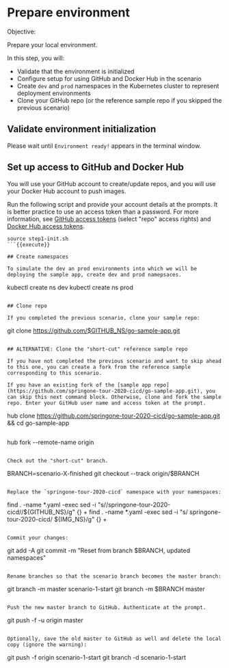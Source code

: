 # Prepare environment

Objective:


Prepare your local environment.

In this step, you will:
- Validate that the environment is initialized
- Configure setup for using GitHub and Docker Hub in the scenario
- Create `dev` and `prod` namespaces in the Kubernetes cluster to represent deployment environments
- Clone your GitHub repo (or the reference sample repo if you skipped the previous scenario)

## Validate environment initialization

Please wait until `Environment ready!` appears in the terminal window.

## Set up access to GitHub and Docker Hub

You will use your GitHub account to create/update repos, and you will use your Docker Hub account to push images.

Run the following script and provide your account details at the prompts. It is better practice to use an access token than a password. For more information, see [GitHub access tokens](https://help.github.com/en/github/authenticating-to-github/creating-a-personal-access-token-for-the-command-line) (select "repo" access rights) and [Docker Hub access tokens](https://docs.docker.com/docker-hub/access-tokens).

```
source step1-init.sh
```{{execute}}

## Create namespaces

To simulate the dev an prod environments into which we will be deploying the sample app, create dev and prod namepsaces.

```
kubectl create ns dev
kubectl create ns prod
```{{execute}}

## Clone repo

If you completed the previous scenario, clone your sample repo:

```
git clone https://github.com/$GITHUB_NS/go-sample-app.git
```{{execute}}

## ALTERNATIVE: Clone the "short-cut" reference sample repo

If you have not completed the previous scenario and want to skip ahead to this one, you can create a fork from the reference sample corresponding to this scenario.

If you have an existing fork of the [sample app repo](https://github.com/springone-tour-2020-cicd/go-sample-app.git), you can skip this next command block. Otherwise, clone and fork the sample repo. Enter your GitHub user name and access token at the prompt.

```
hub clone https://github.com/springone-tour-2020-cicd/go-sample-app.git && cd go-sample-app
```{{execute}}

```
hub fork --remote-name origin
```{{execute}}

Check out the "short-cut" branch.
```
BRANCH=scenario-X-finished
git checkout --track origin/$BRANCH
```{{execute}}

Replace the `springone-tour-2020-cicd` namespace with your namespaces:

```
find . -name *.yaml -exec sed -i "s/\/springone-tour-2020-cicd/\/${GITHUB_NS}/g" {} +
find . -name *.yaml -exec sed -i "s/ springone-tour-2020-cicd/ ${IMG_NS}/g" {} +
```{{execute}}

Commit your changes:
```
git add -A
git commit -m "Reset from branch $BRANCH, updated namespaces"
```{{execute}}

Rename branches so that the scenario branch becomes the master branch:

```
git branch -m master scenario-1-start
git branch -m $BRANCH master
```{{execute}}

Push the new master branch to GitHub. Authenticate at the prompt.
```
git push -f -u origin master
```{{execute}}

Optionally, save the old master to GitHub as well and delete the local copy (ignore the warning):
```
git push -f origin scenario-1-start
git branch -d scenario-1-start
```{{execute}}
